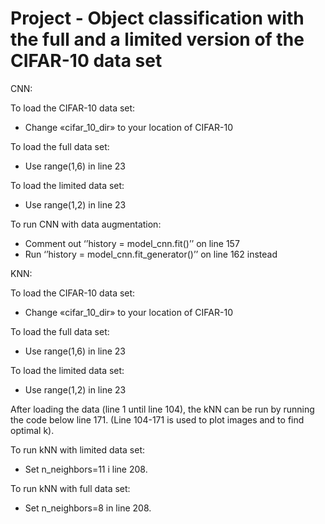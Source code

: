 # Project - Object classification with the full and a limited version of the CIFAR-10 data set
CNN:

To load the CIFAR-10 data set:
- Change «cifar_10_dir» to your location of CIFAR-10

To load the full data set:
- Use range(1,6) in line 23

To load the limited data set:
- Use range(1,2) in line 23

To run CNN with data augmentation:
- Comment out ‘’history = model_cnn.fit()’’ on line 157
- Run ‘’history = model_cnn.fit_generator()’’ on line 162 instead

KNN:

To load the CIFAR-10 data set:
- Change «cifar_10_dir» to your location of CIFAR-10

To load the full data set:
- Use range(1,6) in line 23

To load the limited data set:
- Use range(1,2) in line 23

After loading the data (line 1 until line 104), the kNN can be run by running the code below line 171. (Line 104-171 is used to plot images and to find optimal k). 

To run kNN with limited data set: 
-	Set n_neighbors=11 i line 208. 

To run kNN with full data set: 
-	Set n_neighbors=8 in line 208.
